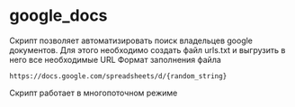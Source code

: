 # google_docs

Скрипт позволяет автоматизировать поиск владельцев google документов. Для этого необходимо создать файл urls.txt и выгрузить в него все необходимые URL 
Формат заполнения файла
```
https://docs.google.com/spreadsheets/d/{random_string}
```
Скрипт работает в многопоточном режиме 
